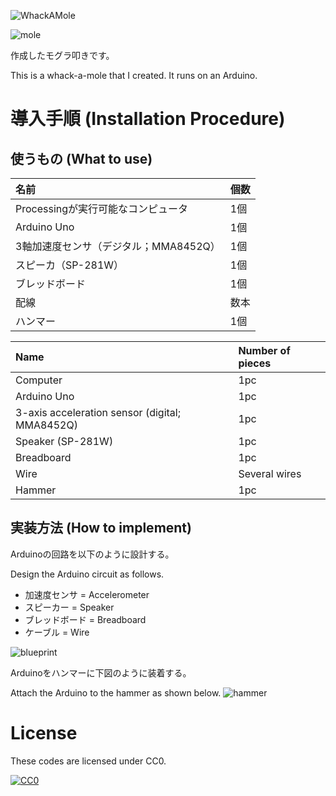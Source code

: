 ![WhackAMole](https://raw.githubusercontent.com/Kasugaccho/Kasugaccho/master/Picture/whack_a_mole.png)

![mole](https://github.com/Kasugaccho/Whack-A-Mole/blob/master/Picture/screen.png)

‪作成したモグラ叩きです。‬

This is a whack-a-mole that I created.
It runs on an Arduino.

# 導入手順 (Installation Procedure)

## 使うもの (What to use)

|名前|個数|
|:---|:---|
|Processingが実行可能なコンピュータ|1個|
|Arduino Uno|1個|
|3軸加速度センサ（デジタル；MMA8452Q）|1個|
|スピーカ（SP-281W）|1個|
|ブレッドボード|1個|
|配線|数本|
|ハンマー|1個|

|Name|Number of pieces|
|:---|:---|
|Computer|1pc|
|Arduino Uno|1pc|
|3-axis acceleration sensor (digital; MMA8452Q)|1pc|
|Speaker (SP-281W)|1pc|
|Breadboard|1pc|
|Wire|Several wires|
|Hammer|1pc|

## 実装方法 (How to implement)

Arduinoの回路を以下のように設計する。

Design the Arduino circuit as follows.

* 加速度センサ = Accelerometer
* スピーカー = Speaker
* ブレッドボード = Breadboard
* ケーブル = Wire

![blueprint](https://github.com/Kasugaccho/Whack-A-Mole/blob/master/Picture/blueprint.png)

Arduinoをハンマーに下図のように装着する。

Attach the Arduino to the hammer as shown below.
![hammer](https://github.com/Kasugaccho/Whack-A-Mole/blob/master/Picture/hammer.png)

# License

These codes are licensed under CC0.

[![CC0](https://mirrors.creativecommons.org/presskit/buttons/88x31/svg/cc-zero.svg "CC0")](http://creativecommons.org/publicdomain/zero/1.0/deed.en)
